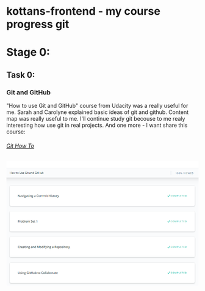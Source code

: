 # kottans-frontend - my course progress git

# Stage 0:

## Task 0:
### Git and GitHub
"How to use Git and GitHub" course from Udacity was a really useful for me. Sarah and Carolyne explained  basic ideas  of git and github. Content map was really useful to me.  I'll  continue study git becouse to me realy interesting how use git in real projects.  And one more - I want share this course:
###### [Git How To](https://githowto.com/ru)
![Git&GitHub_is_done](img/git.png)


